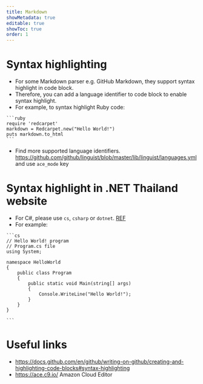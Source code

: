 ```yaml
---
title: Markdown
showMetadata: true
editable: true
showToc: true
order: 1
---
```


# Syntax highlighting

- For some Markdown parser e.g. GitHub Markdown, they support syntax highlight in code block.
- Therefore, you can add a language identifier to code block to enable syntax highlight.
- For example, to syntax highlight Ruby code:

<!-- https://stackoverflow.com/a/31834381/1872200 -->
~~~
```ruby
require 'redcarpet'
markdown = Redcarpet.new("Hello World!")
puts markdown.to_html
```
~~~
- Find more supported language identifiers. https://github.com/github/linguist/blob/master/lib/linguist/languages.yml and use `ace_mode` key

# Syntax highlight in .NET Thailand website
- For C#, please use `cs`, `csharp` or `dotnet`. [REF](https://github.com/PrismJS/prism/blob/master/components/prism-csharp.js#L367)
- For example:
~~~
```cs
// Hello World! program
// Program.cs file
using System;

namespace HelloWorld
{
    public class Program
    {
        public static void Main(string[] args)
        {
            Console.WriteLine("Hello World!");
        }
    }
}

```
~~~

# Useful links
- https://docs.github.com/en/github/writing-on-github/creating-and-highlighting-code-blocks#syntax-highlighting
- https://ace.c9.io/ Amazon Cloud Editor
